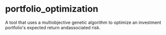 # portfolio_optimization
A tool that uses a multiobjective genetic algorithm to optimize an investment portfolio's expected return andassociated risk.
